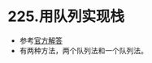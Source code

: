 # 225.用队列实现栈
* 参考[官方解答](https://leetcode-cn.com/problems/implement-stack-using-queues/solution/yong-dui-lie-shi-xian-zhan-by-leetcode-solution/)
* 有两种方法，两个队列法和一个队列法。